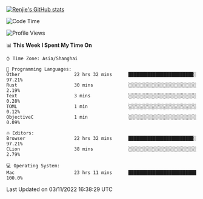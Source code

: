 [![Renjie's GitHub stats](https://github-readme-stats.vercel.app/api?username=liurenjie1024&show_icons=true&theme=chartreuse-dark)](https://github.com/anuraghazra/github-readme-stats)

<!--START_SECTION:waka-->
![Code Time](http://img.shields.io/badge/Code%20Time-291%20hrs%2013%20mins-blue)

![Profile Views](http://img.shields.io/badge/Profile%20Views-18-blue)

📊 **This Week I Spent My Time On** 

```text
⌚︎ Time Zone: Asia/Shanghai

💬 Programming Languages: 
Other                    22 hrs 32 mins      ████████████████████████░   97.21% 
Rust                     30 mins             ░░░░░░░░░░░░░░░░░░░░░░░░░   2.19% 
Text                     3 mins              ░░░░░░░░░░░░░░░░░░░░░░░░░   0.28% 
TOML                     1 min               ░░░░░░░░░░░░░░░░░░░░░░░░░   0.12% 
ObjectiveC               1 min               ░░░░░░░░░░░░░░░░░░░░░░░░░   0.09%

🔥 Editors: 
Browser                  22 hrs 32 mins      ████████████████████████░   97.21% 
CLion                    38 mins             ░░░░░░░░░░░░░░░░░░░░░░░░░   2.79%

💻 Operating System: 
Mac                      23 hrs 11 mins      █████████████████████████   100.0%

```


 Last Updated on 03/11/2022 16:38:29 UTC
<!--END_SECTION:waka-->

